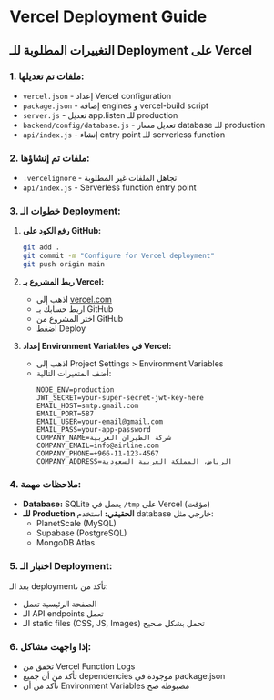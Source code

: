 # Vercel Deployment Guide

## التغييرات المطلوبة للـ Deployment على Vercel

### 1. ملفات تم تعديلها:
- `vercel.json` - إعداد Vercel configuration
- `package.json` - إضافة engines و vercel-build script
- `server.js` - تعديل app.listen للـ production
- `backend/config/database.js` - تعديل مسار database للـ production
- `api/index.js` - إنشاء entry point للـ serverless function

### 2. ملفات تم إنشاؤها:
- `.vercelignore` - تجاهل الملفات غير المطلوبة
- `api/index.js` - Serverless function entry point

### 3. خطوات الـ Deployment:

1. **رفع الكود على GitHub:**
   ```bash
   git add .
   git commit -m "Configure for Vercel deployment"
   git push origin main
   ```

2. **ربط المشروع بـ Vercel:**
   - اذهب إلى [vercel.com](https://vercel.com)
   - اربط حسابك بـ GitHub
   - اختر المشروع من GitHub
   - اضغط Deploy

3. **إعداد Environment Variables في Vercel:**
   - اذهب إلى Project Settings > Environment Variables
   - أضف المتغيرات التالية:
     ```
     NODE_ENV=production
     JWT_SECRET=your-super-secret-jwt-key-here
     EMAIL_HOST=smtp.gmail.com
     EMAIL_PORT=587
     EMAIL_USER=your-email@gmail.com
     EMAIL_PASS=your-app-password
     COMPANY_NAME=شركة الطيران العربية
     COMPANY_EMAIL=info@airline.com
     COMPANY_PHONE=+966-11-123-4567
     COMPANY_ADDRESS=الرياض، المملكة العربية السعودية
     ```

### 4. ملاحظات مهمة:

- **Database:** SQLite يعمل في `/tmp` على Vercel (مؤقت)
- **للـ Production الحقيقي:** استخدم database خارجي مثل:
  - PlanetScale (MySQL)
  - Supabase (PostgreSQL)
  - MongoDB Atlas

### 5. اختبار الـ Deployment:
بعد الـ deployment، تأكد من:
- الصفحة الرئيسية تعمل
- الـ API endpoints تعمل
- الـ static files (CSS, JS, Images) تحمل بشكل صحيح

### 6. إذا واجهت مشاكل:
- تحقق من Vercel Function Logs
- تأكد من أن جميع dependencies موجودة في package.json
- تأكد من أن Environment Variables مضبوطة صح